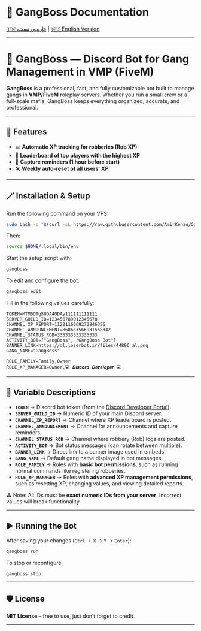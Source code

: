 # 📖 GangBoss Documentation

[🇮🇷 فارسی نسخه](./README-fa.md) | [🇬🇧 English Version](./README.md)

---

# 🤖 GangBoss — Discord Bot for Gang Management in VMP (FiveM)

**GangBoss** is a professional, fast, and fully customizable bot built to manage gangs in **VMP/FiveM** roleplay servers.
Whether you run a small crew or a full-scale mafia, GangBoss keeps everything organized, accurate, and professional.

---

## 🚀 Features

* 📊 **Automatic XP tracking for robberies (Rob XP)**
* 📅 **Leaderboard of top players with the highest XP**
* 🧬 **Capture reminders (1 hour before start)**
* 🛠️ **Weekly auto-reset of all users' XP**

---

## 🪄 Installation & Setup

Run the following command on your VPS:

```bash
sudo bash -c "$(curl -sL https://raw.githubusercontent.com/AmirKenzo/GangBoss-DiscordBot/main/install.sh)" @ install
```

Then:

```bash
source $HOME/.local/bin/env
```

Start the setup script with:

```bash
gangboss
```

To edit and configure the bot:

```bash
gangboss edit
```

Fill in the following values carefully:

```env
TOKEN=MTM0OTg5ODA4ODAy111111111111
SERVER_GUILD_ID=123456789012345678
CHANNEL_XP_REPORT=1122116069272846356
CHANNEL_ANNOUNCEMENT=868663566981558342
CHANNEL_STATUS_ROB=333333333333333
ACTIVITY_BOT=["GangBoss", "GangBoss Bot"]
BANNER_LINK=https://dl.loserbot.ir/files/44896_al.png
GANG_NAME="GangBoss"

ROLE_FAMILY=Family,Owner
ROLE_XP_MANAGER=Owner,💻 𝑫𝒊𝒔𝒄𝒐𝒓𝒅 𝑫𝒆𝒗𝒆𝒍𝒐𝒑𝒆𝒓 💻
```

---

## 📖 Variable Descriptions

* **`TOKEN`** → Discord bot token (from the [Discord Developer Portal](https://discord.com/developers/applications)).
* **`SERVER_GUILD_ID`** → Numeric ID of your main Discord server.
* **`CHANNEL_XP_REPORT`** → Channel where XP leaderboard is posted.
* **`CHANNEL_ANNOUNCEMENT`** → Channel for announcements and capture reminders.
* **`CHANNEL_STATUS_ROB`** → Channel where robbery (Rob) logs are posted.
* **`ACTIVITY_BOT`** → Bot status messages (can rotate between multiple).
* **`BANNER_LINK`** → Direct link to a banner image used in embeds.
* **`GANG_NAME`** → Default gang name displayed in bot messages.
* **`ROLE_FAMILY`** → Roles with **basic bot permissions**, such as running normal commands like registering robberies.
* **`ROLE_XP_MANAGER`** → Roles with **advanced XP management permissions**, such as resetting XP, changing values, and viewing detailed reports.

⚠️ Note: All IDs must be **exact numeric IDs from your server**. Incorrect values will break functionality.

---

## ▶️ Running the Bot

After saving your changes (`Ctrl + X` → `Y` → `Enter`):

```bash
gangboss run
```

To stop or reconfigure:

```bash
gangboss stop
```

---

## 🛡️ License

**MIT License** – free to use, just don’t forget to credit.

---
